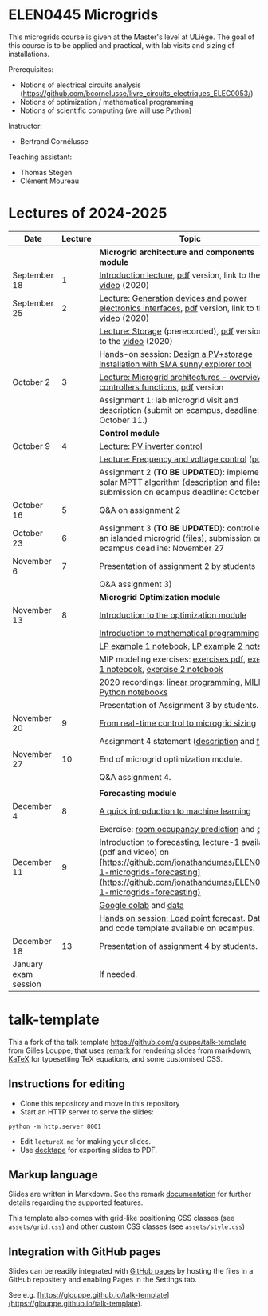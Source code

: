 # ELEN0445 Microgrids

This microgrids course is given at the Master's level at ULiège.
The goal of this course is to be applied and practical, with lab visits and sizing of installations.

Prerequisites: 
 - Notions of electrical circuits analysis (https://github.com/bcornelusse/livre_circuits_electriques_ELEC0053/)
 - Notions of optimization / mathematical programming
 - Notions of scientific computing (we will use Python)

Instructor: 
 - Bertrand Cornélusse

Teaching assistant:
 - Thomas Stegen
 - Clément Moureau

# Lectures of 2024-2025
|	 Date 	|	 Lecture 	|	 Topic 	|
|	 --- 	|	 --- 	|	 --- 	|
|	 	|	 	|	 **Microgrid architecture  and components module** 	|
|	 September 18 	|	1	|	 [Introduction lecture](https://bcornelusse.github.io/ELEN0445-microgrids/?p=introduction.md), [pdf](pdf/introduction.pdf) version, link to the [video](https://vimeo.com/458482575/aff88eb6bf) (2020) 	|
|	 September 25 	|	2	|	 [Lecture: Generation devices and power electronics interfaces](https://bcornelusse.github.io/ELEN0445-microgrids/?p=devices_and_interfaces.md), [pdf](pdf/devices_and_interfaces.pdf) version, link to the [video](https://vimeo.com/463509021/fd2d2a877e) (2020)	|
|		|		|	 [Lecture: Storage](https://bcornelusse.github.io/ELEN0445-microgrids/?p=storage.md) (prerecorded), [pdf](pdf/storage.pdf) version, link to the [video](https://vimeo.com/463823298/f6561ddd30) (2020) 	|
|		|		|	 Hands-on session: [Design a PV+storage installation with SMA sunny explorer tool](https://docs.google.com/document/d/11-PIfuOZclRARQJjPJf0fZI5lZdYmYdIg44CfuEL6Ss/edit?usp=sharing)	|
|	 October 2 	|	3	|	  [Lecture: Microgrid architectures - overview of controllers functions](https://bcornelusse.github.io/ELEN0445-microgrids/?p=architectures.md), [pdf](pdf/architectures.pdf) version	|
|	              	|	   	|	Assignment 1: lab microgrid visit and description (submit on ecampus, deadline: October 11.)	|
|		|		|	 **Control module**	|
|	 October 9    	|	4	|	  [Lecture: PV inverter control](pdf/20220927_PV_inverter_control.pdf) 	|
|	              	|	 	|	  [Lecture: Frequency and voltage control](https://bcornelusse.github.io/ELEC0447-analysis-power-systems/?p=lecture9_frequency_control_2023_bcr.md#1) ([pdf](https://bcornelusse.github.io/ELEC0447-analysis-power-systems/pdf/lecture9_frequency_control_2023_bcr.pdf)) |
|	              	|	   	|	 Assignment 2 (**TO BE UPDATED**): implement a solar MPTT algorithm ([description](pdf/HW2/MG_HW2_2023.pdf) and [files](pdf/HW2/MG_HW2_2023.zip)), submission on ecampus deadline: October 13	|
|	 October 16   	|	5	|	 Q&A on assignment 2	|
|	 October 23  	|	6	|	 Assignment 3 (**TO BE UPDATED**): controller of an islanded microgrid ([files](pdf/HW3/MG_HW3_v2.zip)), submission on ecampus deadline: November 27	|
|	 November 6  	|	7	|	Presentation of assignment 2 by students  	|
|		             |		 | Q&A assignment 3)		|
|	 	|	 	|	**Microgrid Optimization module**	|
|	 November 13  	|	8	|	 [Introduction to the optimization module](pdf/20211116_microgrids_optimization.pdf) 	|
|	              	|	   	|	 [Introduction to mathematical programming](pdf/intro_math_programming_v2.pdf) 	|
|	              	|	   	|	 [LP example 1 notebook](https://colab.research.google.com/drive/1xgO3EhGoG6P5E9BVV7QyPgLJM5HdNDrY?usp=sharing), [LP example 2 notebook](https://colab.research.google.com/drive/1ujoTNfu2_sCoVK7ksqbXgusmAAizvIip?usp=sharing) 	|
|	              	|	   	|	 MIP modeling exercises: [exercises pdf](pdf/MIP_exercises.pdf), [exercise 1 notebook](https://colab.research.google.com/drive/1dVQyXylIrwJvaD23hY2p1_xkplJfROqm?usp=sharing), [exercise 2 notebook](https://colab.research.google.com/drive/1UoUrG6N2I5RxA5g0IpXCH09gnsGybezG?usp=sharing) 	|
|	              	|	   	|	  2020 recordings: [linear programming](https://vimeo.com/470341870/615ef20e80), [MILP](https://vimeo.com/470525624/7fdaadad42) <br> [Python notebooks](notebooks/) 	|
|	              	|	   	|	  Presentation of Assignment 3 by students. 	|
|	 November 20   	|	9	|	 [From real-time control to microgrid sizing ](https://github.com/bcornelusse/ELEN0445-microgrids/blob/master/pdf/20211124_microgrids_optimization.pdf) 	|
|	              	|	    	|	 Assignment 4 statement ([description](pdf/HW4/MG_HW4_2023.pdf) and [files](pdf/HW4/HW4_2023.zip)) 	|
|	 November 27 	|	10	|	 End of microgrid optimization module. 	|
|	              	|	    	|	 Q&A assignment 4. 	|
|	              	|	    	|		|
|	 	|	 	|	**Forecasting module**	|
|	 December 4 	|	8	|	 [A quick introduction to machine learning](pdf/IntroductiontoMachineLearningDENSYS2021.pptx)	|
|	               	|	    	|	 Exercise: [room occupancy prediction](https://colab.research.google.com/drive/1qhVUg9_W-4U3AcQXyP9ZW7TfmbUX91Mz?usp=sharing) and [data](notebooks/data.zip)	|
|	 December 11 	|	9	|	 Introduction to forecasting, lecture-1 available (pdf and video) on [https://github.com/jonathandumas/ELEN0445-1-microgrids-forecasting](https://github.com/jonathandumas/ELEN0445-1-microgrids-forecasting)	|
|	               	|	    	|	 [Google colab](https://colab.research.google.com/drive/1D8gmKo97XKhXqa4pfUJRfSF4Hpy--8B7?usp=sharing) and [data](notebooks/data.csv) 	|
|	              	|	    	|	 [Hands on session: Load point forecast](pdf/hw4.pdf). Data and code template available on ecampus.	|
|	 December 18  	|	13	|	 Presentation of assignment 4 by students. 	|
|	 January exam session  	|	  	|	If needed.	|




# talk-template

This a fork of the talk template https://github.com/glouppe/talk-template from Gilles Louppe, that uses [remark](https://github.com/gnab/remark) for rendering slides from markdown, [KaTeX](https://github.com/Khan/KaTeX) for typesetting TeX equations, and some customised CSS.

## Instructions for editing

- Clone this repository and move in this repository
- Start an HTTP server to serve the slides:
```
python -m http.server 8001
```
- Edit `lectureX.md` for making your slides.
- Use [decktape](https://github.com/astefanutti/decktape) for exporting slides to PDF.

## Markup language

Slides are written in Markdown. See the remark [documentation](https://github.com/gnab/remark/wiki/Markdown) for further details regarding the supported features.

This template also comes with grid-like positioning CSS classes (see `assets/grid.css`) and other custom CSS classes (see `assets/style.css`)

## Integration with GitHub pages

Slides can be readily integrated with [GitHub pages](https://pages.github.com/) by hosting the files in a GitHub repositery and enabling Pages in the Settings tab.

See e.g. [https://glouppe.github.io/talk-template](https://glouppe.github.io/talk-template). 

